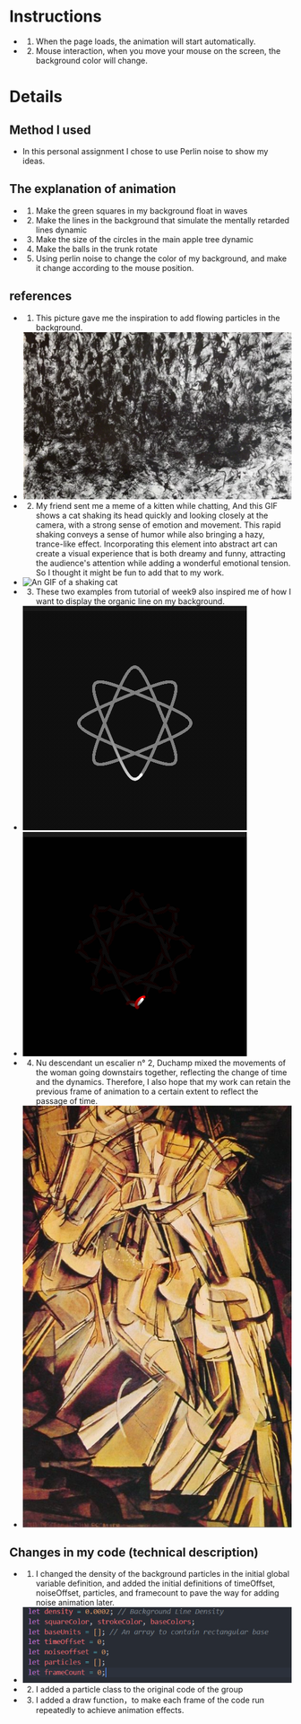 # Instructions 
 - 1. When the page loads, the animation will start automatically.
 - 2. Mouse interaction, when you move your mouse on the screen, the background color will change.
# Details 
## Method I used
- In this personal assignment I chose to use Perlin noise to show my ideas.
## The explanation of animation
 - 1. Make the green squares in my background float in waves
 - 2. Make the lines in the background that simulate the mentally retarded lines dynamic
 - 3. Make the size of the circles in the main apple tree dynamic
 - 4. Make the balls in the trunk rotate
 - 5. Using perlin noise to change the color of my background, and make it change according to the mouse position.
## references
 - 1. This picture gave me the inspiration to add flowing particles in the background.
 - ![An image of Anwar's another art work ](assets/anotherWorkOfAnwar.png )
 - 2. My friend sent me a meme of a kitten while chatting, And this GIF shows a cat shaking its head quickly and looking closely at the camera, with a strong sense of emotion and movement. This rapid shaking conveys a sense of humor while also bringing a hazy, trance-like effect. Incorporating this element into abstract art can create a visual experience that is both dreamy and funny, attracting the audience's attention while adding a wonderful emotional tension. So I thought it might be fun to add that to my work.
 - ![An GIF of a shaking cat](assets/shakingcat.gif)
 - 3. These two examples from tutorial of week9 also inspired me of how I want to display the organic line on my background.
 - ![An GIF of a tut example 1](assets/origin-point-step.gif)
 - ![An GIF of a tut example 1](assets/origin-point-step-3.gif)
 - 4. Nu descendant un escalier n° 2, Duchamp mixed the movements of the woman going downstairs together, reflecting the change of time and the dynamics. Therefore, I also hope that my work can retain the previous frame of animation to a certain extent to reflect the passage of time.
 - ![An image of Anwar's another art work ](assets/Nu-descendant-un-escalier-n2.jpg )

## Changes in my code (technical description)
 - 1. I changed the density of the background particles in the initial global variable definition, and added the initial definitions of timeOffset, noiseOffset, particles, and framecount to pave the way for adding noise animation later.
 - ![An image of the changes I made](assets/global.png)
 - 2. I added a particle class to the original code of the group
 - 3. I added a draw function，to make each frame of the code run repeatedly to achieve animation effects.
